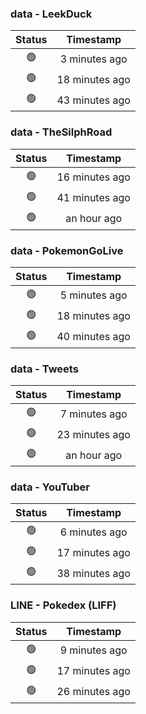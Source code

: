 ### data - LeekDuck
| Status | Timestamp |
|:------:|:---------:|
| 🟢 | 3 minutes ago |
| 🟢 | 18 minutes ago |
| 🟢 | 43 minutes ago |

### data - TheSilphRoad
| Status | Timestamp |
|:------:|:---------:|
| 🟢 | 16 minutes ago |
| 🟢 | 41 minutes ago |
| 🟢 | an hour ago |

### data - PokemonGoLive
| Status | Timestamp |
|:------:|:---------:|
| 🟢 | 5 minutes ago |
| 🟢 | 18 minutes ago |
| 🟢 | 40 minutes ago |

### data - Tweets
| Status | Timestamp |
|:------:|:---------:|
| 🟢 | 7 minutes ago |
| 🟢 | 23 minutes ago |
| 🟢 | an hour ago |

### data - YouTuber
| Status | Timestamp |
|:------:|:---------:|
| 🟢 | 6 minutes ago |
| 🟢 | 17 minutes ago |
| 🟢 | 38 minutes ago |

### LINE - Pokedex (LIFF)
| Status | Timestamp |
|:------:|:---------:|
| 🟢 | 9 minutes ago |
| 🟢 | 17 minutes ago |
| 🟢 | 26 minutes ago |

